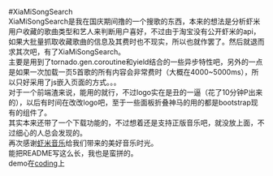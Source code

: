 #XiaMiSongSearch  
XiaMiSongSearch是我在国庆期间撸的一个搜歌的东西，本来的想法是分析虾米用户收藏的歌曲类型和艺人来判断用户喜好，不过由于淘宝没有公开虾米的api，如果大批量抓取收藏歌曲的信息及其费时也不现实，所以也就作罢了。然后就退而求其次吧，有了XiaMiSongSearch。  
主要是用到了tornado.gen.coroutine和yield结合的一些异步特性吧，另外的一点是如果一次加载一页5首歌的所有内容会非常费时（大概在4000~5000ms），所以只好采用了js嵌入页面的方式。。。  
对于一个前端渣来说，能用的就行，不过logo实在是丑的一逼（花了10分钟P出来的），以后有时间在改改logo吧，至于一些面板折叠神马的用的都是bootstrap现有的组件了。  
其实本来还带了一个下载功能的，不过想着还是支持正版音乐吧，就没放上面，不过细心的人总会发现的。  
再次感谢[虾米音乐](http://www.xiami.com/)给我们带来的美好音乐时光。  
能把README写这么长，我也是蛮拼的。  
demo在[coding](http://xiamisongsearch.coding.io/)上
